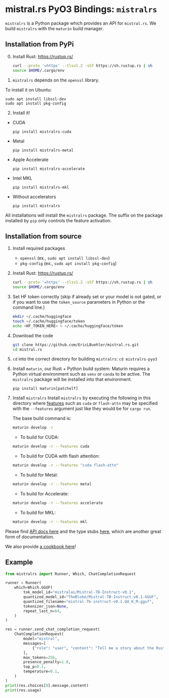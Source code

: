 # mistral.rs PyO3 Bindings: `mistralrs`

`mistralrs` is a Python package which provides an API for `mistral.rs`. We build `mistralrs` with the `maturin` build manager.

## Installation from PyPi
0) Install Rust: https://rustup.rs/
    ```bash
    curl --proto '=https' --tlsv1.2 -sSf https://sh.rustup.rs | sh
    source $HOME/.cargo/env
    ```

1) `mistralrs` depends on the `openssl` library.

To install it on Ubuntu:
```
sudo apt install libssl-dev
sudo apt install pkg-config
```

2) Install it!

- CUDA

  `pip install mistralrs-cuda`
- Metal

  `pip install mistralrs-metal`
- Apple Accelerate

  `pip install mistralrs-accelerate`
- Intel MKL

  `pip install mistralrs-mkl`
- Without accelerators

  `pip install mistralrs`

All installations will install the `mistralrs` package. The suffix on the package installed by `pip` only controls the feature activation.

## Installation from source
1) Install required packages
    - `openssl` (ex., `sudo apt install libssl-dev`)
    - `pkg-config` (ex., `sudo apt install pkg-config`)

2) Install Rust: https://rustup.rs/
    ```bash
    curl --proto '=https' --tlsv1.2 -sSf https://sh.rustup.rs | sh
    source $HOME/.cargo/env
    ```

3) Set HF token correctly (skip if already set or your model is not gated, or if you want to use the `token_source` parameters in Python or the command line.)
    ```bash
    mkdir ~/.cache/huggingface
    touch ~/.cache/huggingface/token
    echo <HF_TOKEN_HERE> > ~/.cache/huggingface/token
    ```

4) Download the code
    ```bash
    git clone https://github.com/EricLBuehler/mistral.rs.git
    cd mistral.rs
    ```

5) `cd` into the correct directory for building `mistralrs`:
    `cd mistralrs-pyo3`

6) Install `maturin`, our Rust + Python build system:
    Maturin requires a Python virtual environment such as `venv` or `conda` to be active. The `mistralrs` package will be installed into that
    environment.
    ```
    pip install maturin[patchelf]
    ```

7) Install `mistralrs`
    Install `mistralrs` by executing the following in this directory where [features](../README.md#supported-accelerators) such as `cuda` or `flash-attn` may be specified with the `--features` argument just like they would be for `cargo run`.

    The base build command is:
    ```bash
    maturin develop -r
    ```

    - To build for CUDA:
    
    ```bash
    maturin develop -r --features cuda
    ```
    
    - To build for CUDA with flash attention:
    
    ```bash
    maturin develop -r --features "cuda flash-attn"
    ```

    - To build for Metal:  

    ```bash
    maturin develop -r --features metal
    ```

    - To build for Accelerate:  
      
    ```bash
    maturin develop -r --features accelerate
    ```

    - To build for MKL:  
      
    ```bash
    maturin develop -r --features mkl
    ```

Please find [API docs here](API.md) and the type stubs [here](mistralrs.pyi), which are another great form of documentation.

We also provide [a cookbook here](../examples/python/cookbook.ipynb)!

## Example
```python
from mistralrs import Runner, Which, ChatCompletionRequest

runner = Runner(
    which=Which.GGUF(
        tok_model_id="mistralai/Mistral-7B-Instruct-v0.1",
        quantized_model_id="TheBloke/Mistral-7B-Instruct-v0.1-GGUF",
        quantized_filename="mistral-7b-instruct-v0.1.Q4_K_M.gguf",
        tokenizer_json=None,
        repeat_last_n=64,
    )
)

res = runner.send_chat_completion_request(
    ChatCompletionRequest(
        model="mistral",
        messages=[
            {"role": "user", "content": "Tell me a story about the Rust type system."}
        ],
        max_tokens=256,
        presence_penalty=1.0,
        top_p=0.1,
        temperature=0.1,
    )
)
print(res.choices[0].message.content)
print(res.usage)

```